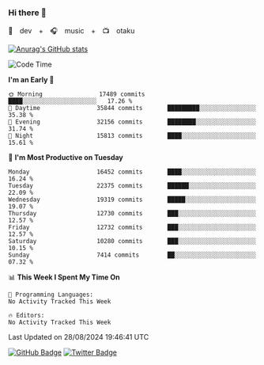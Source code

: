 ### Hi there 👋

🚀　dev　+　🎧　music　+　📺　otaku


[![Anurag's GitHub stats](https://github-readme-stats.vercel.app/api?username=koheitasaka&count_private=true&show_icons=true&theme=monokai)](https://github.com/koheitasaka/github-readme-stats)

<!--START_SECTION:waka-->
![Code Time](http://img.shields.io/badge/Code%20Time-1%2C161%20hrs%2023%20mins-blue)

**I'm an Early 🐤** 

```text
🌞 Morning                17489 commits       ████░░░░░░░░░░░░░░░░░░░░░   17.26 % 
🌆 Daytime                35844 commits       █████████░░░░░░░░░░░░░░░░   35.38 % 
🌃 Evening                32156 commits       ████████░░░░░░░░░░░░░░░░░   31.74 % 
🌙 Night                  15813 commits       ████░░░░░░░░░░░░░░░░░░░░░   15.61 % 
```
📅 **I'm Most Productive on Tuesday** 

```text
Monday                   16452 commits       ████░░░░░░░░░░░░░░░░░░░░░   16.24 % 
Tuesday                  22375 commits       ██████░░░░░░░░░░░░░░░░░░░   22.09 % 
Wednesday                19319 commits       █████░░░░░░░░░░░░░░░░░░░░   19.07 % 
Thursday                 12730 commits       ███░░░░░░░░░░░░░░░░░░░░░░   12.57 % 
Friday                   12732 commits       ███░░░░░░░░░░░░░░░░░░░░░░   12.57 % 
Saturday                 10280 commits       ███░░░░░░░░░░░░░░░░░░░░░░   10.15 % 
Sunday                   7414 commits        ██░░░░░░░░░░░░░░░░░░░░░░░   07.32 % 
```


📊 **This Week I Spent My Time On** 

```text
💬 Programming Languages: 
No Activity Tracked This Week

🔥 Editors: 
No Activity Tracked This Week
```


 Last Updated on 28/08/2024 19:46:41 UTC
<!--END_SECTION:waka-->

[![GitHub Badge](https://img.shields.io/badge/GitHub-100000?style=for-the-badge&logo=github&logoColor=white)](https://github.com/koheitasaka)
[![Twitter Badge](https://img.shields.io/badge/Twitter-1DA1F2?style=for-the-badge&logo=twitter&logoColor=white)](https://twitter.com/sleep_asleep_)
